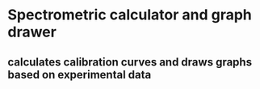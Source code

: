 # Spectrometric calculator and graph drawer

## calculates calibration curves and draws graphs based on experimental data
